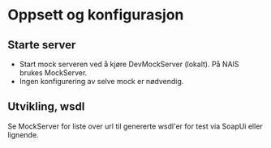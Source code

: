 Oppsett og konfigurasjon
====

Starte server
----
* Start mock serveren ved å kjøre DevMockServer (lokalt).
  På NAIS brukes MockServer.
* Ingen konfigurering av selve mock er nødvendig.

Utvikling, wsdl
----
Se MockServer for liste over url til genererte wsdl'er for test via SoapUi eller lignende.
